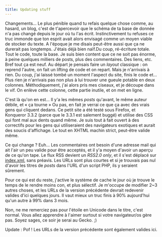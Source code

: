 ```yaml
---
title: Updating stuff
---
```


Changements... Le plus pénible quand tu refais quelque chose comme, au hasard,
un blog, c'est de t'apercevoir que le schéma de ta base de donnée n'a pas
changé depuis le jour où tu l'as écrit. Instinctivement tu refuses ce truc
immonde que ton esprit avait alors envisagé comme un moyen viable de stocker
du texte. A l'époque je me disais peut-être aussi que ça ne durerait pas
longtemps. J'étais déjà bien naïf.Du coup, ré-écriture totale. Tout le code,
toute la base. Je suis bien content que ce ne soit pas énorme, à peine
quelques milliers de posts, plus des commentaires. Des liens, etc. Bref tout
ça est neuf. Au départ je pensais faire un _layout_ classique : on reprend
l'autre, on fait un lifting de code et on repart. Mais je n'arrivais à rien.
Du coup, j'ai laissé tombé un moment l'aspect du site, finis le code et...
Plus rien je n'arrivais pas non plus à lui trouver une gueule potable en deux
colonnes. Méthodiquement, j'ai alors pris mes ciseaux, et je découpe dans le
vif. On enlève cette colonne, cette partie inutile, et on met en ligne.

C'est là qu'on en est... Il y'a les mêmes _posts_ qu'avant, le même auteur
débile, et « ça tourne » Ou pas, en fait je verrai ce que ça avec des vrais
gens qui cliquent dedans. Ce petit site a été testé sous Firefox, et Konqueror
3.3.2 (parce que le 3.3.1 est salement buggé) et utilise des CSS qui font mal
aux dents quand même. Je suis tout à fait ouvert à des correctifs pour les
gens qui utiliseraient des navigateurs exotiques et aurait des soucis
d'affichage. Le tout en XHTML machin strict, peut-être valide même.

Ce qui change ? Euh... Les commentaires ont besoin d'une adresse mail qui ait
l'air un peu valide pour être acceptés, et il y'a moyen d'avoir un aperçu de
ce qu'on tape. Le flux RSS devient un _RSS2.0 only_, et il s'est déplacé sur
[index.xml](http://cyprio.net/wtf/index.xml), sans préavis. Les URLs sont plus
courtes et si je trouvais pas nul d'avoir les titres de _posts_ dans l'URL
d'un script PHP, ils y seraient sûrement.

Pour ce qui est du reste, j'active le système de cache le jour où je trouve le
temps de le rendre moins con, et plus sélectif. Je m'occupe de modifier 2~3
autres choses, et les URLs de la version précédente devrait redevenir valides
d'ici quelques jours. Il vaut mieux un truc finis à 90% aujourd'hui qu'un
autre à 99% dans 3 mois.

Non, ne me remerciez pas pour l'étoile en Unicode dans le titre, c'est normal.
Vous allez apprendre à l'aimer surtout si votre navigateur/os gère pas. Soyez
sages, ce soir je serai au Gecko. ;)

Update : Pof ! Les URLs de la version précédente sont également valides ici.

